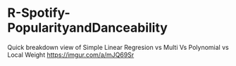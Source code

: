 # R-Spotify-PopularityandDanceability


Quick breakdown view of Simple Linear Regresion vs Multi Vs Polynomial vs Local Weight
https://imgur.com/a/mJQ69Sr
